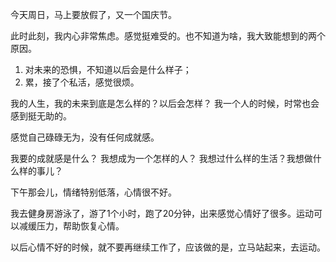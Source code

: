今天周日，马上要放假了，又一个国庆节。

此时此刻，我内心非常焦虑。感觉挺难受的。也不知道为啥，我大致能想到的两个原因。

1. 对未来的恐惧，不知道以后会是什么样子；
2. 累，接了个私活，感觉很烦。

我的人生，我的未来到底是怎么样的？以后会怎样？ 我一个人的时候，时常也会感到挺无助的。

感觉自己碌碌无为，没有任何成就感。

我要的成就感是什么？ 我想成为一个怎样的人？ 我想过什么样的生活？我想做什么样的事儿？

下午那会儿，情绪特别低落，心情很不好。

我去健身房游泳了，游了1个小时，跑了20分钟，出来感觉心情好了很多。运动可以减缓压力，帮助恢复心情。

以后心情不好的时候，就不要再继续工作了，应该做的是，立马站起来，去运动。









